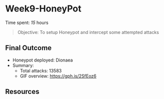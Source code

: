 # Week9-HoneyPot

Time spent: *15* hours

> Objective: To setup Honeypot and intercept some attempted attacks

## Final Outcome
- Honeypot deployed: Dionaea
- Summary:
  - Total attacks: 13583
  - GIF overview: https://gph.is/2SfEoz6
  
## Resources

  
  
  
  
